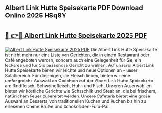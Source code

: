 ## Albert Link Hutte Speisekarte PDF Download Online 2025 HSq8Y

# <h2><a href="http://gcaxqb.nevu.top/?p=Albert+Link+Hutte+Speisekarte">🔗 👉🔴 Albert Link Hutte Speisekarte 2025 PDF</a></h2>

[![Albert Link Hutte Speisekarte 2025 PDF](https://i.imgur.com/dBaPXMq.png)](http://gcaxqb.nevu.top/?p=Albert+Link+Hutte+Speisekarte)
Die Albert Link Hutte Speisekarte ist nicht mehr nur eine Liste von Gerichten, die in einem Restaurant oder Café angeboten werden, sondern auch eine Gelegenheit für Sie, ein leckeres und für Sie passendes Gericht zu wählen. Auf unserer Albert Link Hutte Speisekarte bieten wir leichte und neue Optionen an - unser Salatbereich. Für diejenigen, die Fleisch lieben, bieten wir eine umfangreiche Auswahl an Gerichten auf der Albert Link Hutte Speisekarte an: Rindfleisch, Schweinefleisch, Huhn und Fisch. Unseren Auserwählten bieten wir köstliche Gerichte wie Schaschlik und Steak an, die bei frischem, natürlichem Feuer zubereitet werden. Unsere Cafeteria bietet eine große Auswahl an Desserts, von traditionellen Kuchen und Kuchen bis hin zu erlesenen Crème Brûlée und Schokoladen-Fufu-Pai.
